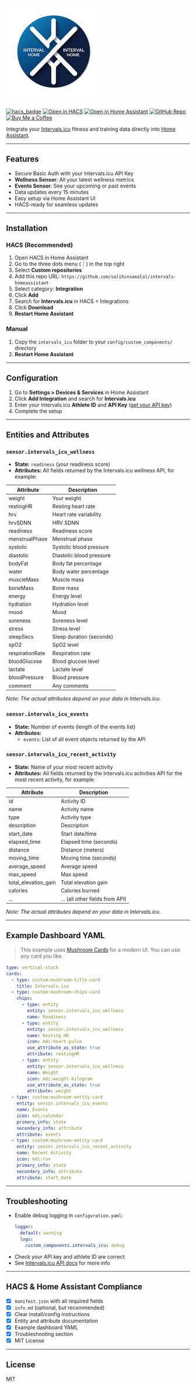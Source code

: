 # ![logo@0.5x](assets/logo.png)

[![hacs_badge](https://img.shields.io/badge/HACS-Custom-orange.svg)](https://github.com/hacs/integration)
[![Open in HACS](https://img.shields.io/badge/-Add%20with%20HACS-41BDF5?logo=home-assistant&logoColor=white&style=flat-square)](https://my.home-assistant.io/redirect/hacs_repository/?owner=salihinsaealal&repository=intervals-homeassistant&category=integration)
[![Open in Home Assistant](https://img.shields.io/badge/-Open%20in%20Home%20Assistant-41BDF5?logo=home-assistant&logoColor=white&style=flat-square)](https://my.home-assistant.io/redirect/integration/?domain=intervals_icu)
[![GitHub Repo](https://img.shields.io/badge/-GitHub-181717?logo=github&logoColor=white&style=flat-square)](https://github.com/salihinsaealal/intervals-homeassistant)
[![Buy Me a Coffee](https://img.shields.io/badge/-Buy%20me%20a%20coffee-FFDD00?logo=buy-me-a-coffee&logoColor=black&style=flat-square)](https://coff.ee/salihin)

Integrate your [Intervals.icu](https://intervals.icu/) fitness and training data directly into [Home Assistant](https://www.home-assistant.io/).

---

## Features

- Secure Basic Auth with your Intervals.icu API Key
- **Wellness Sensor**: All your latest wellness metrics
- **Events Sensor**: See your upcoming or past events
- Data updates every 15 minutes
- Easy setup via Home Assistant UI
- HACS-ready for seamless updates

---

## Installation

### HACS (Recommended)
1. Open HACS in Home Assistant
2. Go to the three dots menu (⋮) in the top right
3. Select **Custom repositories**
4. Add this repo URL: `https://github.com/salihinsaealal/intervals-homeassistant`
5. Select category: **Integration**
6. Click **Add**
7. Search for **Intervals.icu** in HACS > Integrations
8. Click **Download**
9. **Restart Home Assistant**

### Manual
1. Copy the `intervals_icu` folder to your `config/custom_components/` directory
2. **Restart Home Assistant**

---

## Configuration

1. Go to **Settings > Devices & Services** in Home Assistant
2. Click **Add Integration** and search for **Intervals.icu**
3. Enter your Intervals.icu **Athlete ID** and **API Key** ([get your API key](https://forum.intervals.icu/t/api-access-to-intervals-icu/609))
4. Complete the setup

---

## Entities and Attributes

### `sensor.intervals_icu_wellness`
- **State:** `readiness` (your readiness score)
- **Attributes:** All fields returned by the Intervals.icu wellness API, for example:

| Attribute         | Description                        |
|-------------------|------------------------------------|
| weight            | Your weight                        |
| restingHR         | Resting heart rate                 |
| hrv               | Heart rate variability             |
| hrvSDNN           | HRV SDNN                           |
| readiness         | Readiness score                    |
| menstrualPhase    | Menstrual phase                    |
| systolic          | Systolic blood pressure            |
| diastolic         | Diastolic blood pressure           |
| bodyFat           | Body fat percentage                |
| water             | Body water percentage              |
| muscleMass        | Muscle mass                        |
| boneMass          | Bone mass                          |
| energy            | Energy level                       |
| hydration         | Hydration level                    |
| mood              | Mood                               |
| soreness          | Soreness level                     |
| stress            | Stress level                       |
| sleepSecs         | Sleep duration (seconds)           |
| spO2              | SpO2 level                         |
| respirationRate   | Respiration rate                   |
| bloodGlucose      | Blood glucose level                |
| lactate           | Lactate level                      |
| bloodPressure     | Blood pressure                     |
| comment           | Any comments                       |

*Note: The actual attributes depend on your data in Intervals.icu.*

### `sensor.intervals_icu_events`
- **State:** Number of events (length of the events list)
- **Attributes:**
  - `events`: List of all event objects returned by the API

### `sensor.intervals_icu_recent_activity`
- **State:** Name of your most recent activity
- **Attributes:** All fields returned by the Intervals.icu activities API for the most recent activity, for example:

| Attribute           | Description                        |
|---------------------|------------------------------------|
| id                  | Activity ID                        |
| name                | Activity name                      |
| type                | Activity type                      |
| description         | Description                        |
| start_date          | Start date/time                    |
| elapsed_time        | Elapsed time (seconds)             |
| distance            | Distance (meters)                  |
| moving_time         | Moving time (seconds)              |
| average_speed       | Average speed                      |
| max_speed           | Max speed                          |
| total_elevation_gain| Total elevation gain               |
| calories            | Calories burned                    |
| ...                 | ... (all other fields from API)    |

*Note: The actual attributes depend on your data in Intervals.icu.*

---

## Example Dashboard YAML

> This example uses [Mushroom Cards](https://github.com/piitaya/lovelace-mushroom) for a modern UI. You can use any card you like.

```yaml
type: vertical-stack
cards:
  - type: custom:mushroom-title-card
    title: Intervals.icu
  - type: custom:mushroom-chips-card
    chips:
      - type: entity
        entity: sensor.intervals_icu_wellness
        name: Readiness
      - type: entity
        entity: sensor.intervals_icu_wellness
        name: Resting HR
        icon: mdi:heart-pulse
        use_attribute_as_state: true
        attribute: restingHR
      - type: entity
        entity: sensor.intervals_icu_wellness
        name: Weight
        icon: mdi:weight-kilogram
        use_attribute_as_state: true
        attribute: weight
  - type: custom:mushroom-entity-card
    entity: sensor.intervals_icu_events
    name: Events
    icon: mdi:calendar
    primary_info: state
    secondary_info: attribute
    attribute: events
  - type: custom:mushroom-entity-card
    entity: sensor.intervals_icu_recent_activity
    name: Recent Activity
    icon: mdi:run
    primary_info: state
    secondary_info: attribute
    attribute: start_date
```

---

## Troubleshooting

- Enable debug logging in `configuration.yaml`:
  ```yaml
  logger:
    default: warning
    logs:
      custom_components.intervals_icu: debug
  ```
- Check your API key and athlete ID are correct
- See [Intervals.icu API docs](https://intervals.icu/api-docs.html) for more info

---

## HACS & Home Assistant Compliance
- [x] `manifest.json` with all required fields
- [x] `info.md` (optional, but recommended)
- [x] Clear install/config instructions
- [x] Entity and attribute documentation
- [x] Example dashboard YAML
- [x] Troubleshooting section
- [x] MIT License

---

## License
MIT

